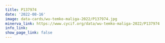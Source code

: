 ```yaml
---
title: P137974
date: '2022-08-16'
image: data-cards/wu-temko-maliga-2022/P137974.jpg
minerva_link: https://www.cycif.org/data/wu-temko-maliga-2022/P137974
info_link:
show_page_link: false
---
```

